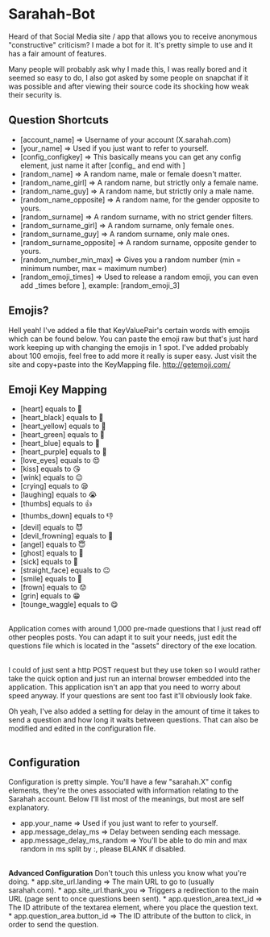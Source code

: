 # Sarahah-Bot
Heard of that Social Media site / app that allows you to receive anonymous "constructive" criticism? I made a bot for it. It's pretty simple to use and it has a fair amount of features. 

Many people will probably ask why I made this, I was really bored and it seemed so easy to do, I also got asked by some people on snapchat if it was possible and after viewing their source code its shocking how weak their security is.

## Question Shortcuts
* [account_name] => Username of your account (X.sarahah.com)
* [your_name] => Used if you just want to refer to yourself.
* [config_configkey] => This basically means you can get any config element, just name it after [config_ and end with ]
* [random_name] => A random name, male or female doesn't matter.<br>
* [random_name_girl] => A random name, but strictly only a female name.
* [random_name_guy] => A random name, but strictly only a male name.
* [random_name_opposite] => A random name, for the gender opposite to yours.
* [random_surname] => A random surname, with no strict gender filters.
* [random_surname_girl] => A random surname, only female ones.
* [random_surname_guy] => A random surname, only male ones.
* [random_surname_opposite] => A random surname, opposite gender to yours.
* [random_number_min_max] => Gives you a random number (min = minimum number, max = maximum number)
* [random_emoji_times] => Used to release a random emoji, you can even add _times before ], example: [random_emoji_3]

## Emojis?
Hell yeah! I've added a file that KeyValuePair's certain words with emojis which can be found below. You can paste the emoji raw but that's just hard work keeping up with changing the emojis in 1 spot. I've added probably about 100 emojis, feel free to add more it really is super easy. Just visit the site and copy+paste into the KeyMapping file. http://getemoji.com/

## Emoji Key Mapping 
* [heart] equals to 💓
* [heart_black] equals to 🖤
* [heart_yellow] equals to 💛
* [heart_green] equals to 💚
* [heart_blue] equals to 💙
* [heart_purple] equals to 💜
* [love_eyes] equals to 😍
* [kiss] equals to 😘
* [wink] equals to 😉 
* [crying] equals to 😪
* [laughing] equals to 😭
* [thumbs] equals to 👍
* [thumbs_down] equals to 👎
* [devil] equals to 😈
* [devil_frowning] equals to 👿
* [angel] equals to 😇
* [ghost] equals to 👻
* [sick] equals to 🤢
* [straight_face] equals to 😐
* [smile] equals to 🙂
* [frown] equals to 😟
* [grin] equals to 😁
* [tounge_waggle] equals to 😋
<br>
Application comes with around 1,000 pre-made questions that I just read off other peoples posts. You can adapt it to suit your needs, just edit the questions file which is located in the "assets" directory of the exe location.<br><br>

I could of just sent a http POST request but they use token so I would rather take the quick option and just run an internal browser embedded into the application. This application isn't an app that you need to worry about speed anyway. If your questions are sent too fast it'll obviously look fake.<br>

Oh yeah, I've also added a setting for delay in the amount of time it takes to send a question and how long it waits between questions. That can also be modified and edited in the configuration file.<br><br>

## Configuration 
Configuration is pretty simple. You'll have a few "sarahah.X" config elements, they're the ones associated with information relating to the Sarahah account. Below I'll list most of the meanings, but most are self explanatory.

* app.your_name => Used if you just want to refer to yourself.
* app.message_delay_ms => Delay between sending each message.
* app.message_delay_ms_random => You'll be able to do min and max random in ms split by :, please BLANK if disabled.<br>
<br>
<b>Advanced Configuration</b>
Don't touch this unless you know what you're doing.
* app.site_url.landing => The main URL to go to (usually sarahah.com).
* app.site_url.thank_you => Triggers a redirection to the main URL (page sent to once questions been sent).
* app.question_area.text_id => The ID attribute of the textarea element, where you place the question text.
* app.question_area.button_id => The ID attribute of the button to click, in order to send the question.
